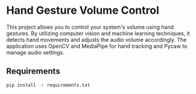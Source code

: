# Hand Gesture Volume Control

This project allows you to control your system's volume using hand gestures. 
By utilizing computer vision and machine learning techniques, 
it detects hand movements and adjusts the audio volume accordingly. 
The application uses OpenCV and MediaPipe for hand tracking and Pycaw to manage audio settings.

## Requirements
```bash
pip install -r requirements.txt
```
